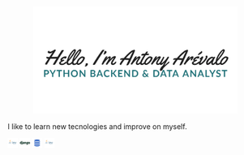 <p align="center"><a href="https://antonyare93.github.io"><img width="80%" alt="Hello, I'm Antony Arévalo. Python Backend & Data Analyst" src="./imagenes/introduction.png" /></a></p>
I like to learn new tecnologies and improve on myself.

<code><img height="20" alt="Java" src="./imagenes/java.png"></code>
<code><img height="20" alt="Django" src="./imagenes/django.png"></code>
<code><img height="20" alt="SQL" src="./imagenes/sql.png"></code>
<code><img height="20" alt="Java" src="./imagenes/java.png"></code>
